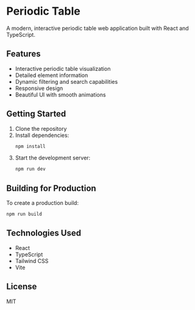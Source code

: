 # Periodic Table

A modern, interactive periodic table web application built with React and TypeScript.

## Features

- Interactive periodic table visualization
- Detailed element information
- Dynamic filtering and search capabilities
- Responsive design
- Beautiful UI with smooth animations

## Getting Started

1. Clone the repository
2. Install dependencies:
   ```bash
   npm install
   ```
3. Start the development server:
   ```bash
   npm run dev
   ```

## Building for Production

To create a production build:

```bash
npm run build
```

## Technologies Used

- React
- TypeScript
- Tailwind CSS
- Vite

## License

MIT
